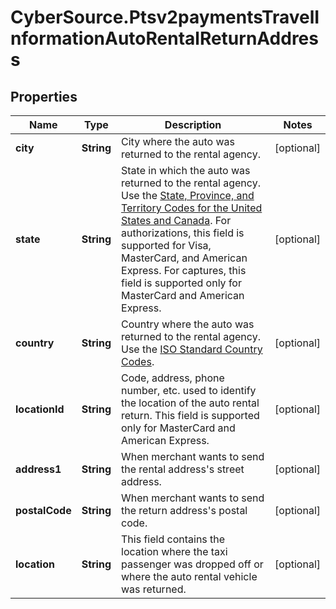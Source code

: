 # CyberSource.Ptsv2paymentsTravelInformationAutoRentalReturnAddress

## Properties
Name | Type | Description | Notes
------------ | ------------- | ------------- | -------------
**city** | **String** | City where the auto was returned to the rental agency.  | [optional] 
**state** | **String** | State in which the auto was returned to the rental agency. Use the [State, Province, and Territory Codes for the United States and Canada](https://developer.cybersource.com/library/documentation/sbc/quickref/states_and_provinces.pdf).  For authorizations, this field is supported for Visa, MasterCard, and American Express.  For captures, this field is supported only for MasterCard and American Express.  | [optional] 
**country** | **String** | Country where the auto was returned to the rental agency. Use the [ISO Standard Country Codes](https://developer.cybersource.com/library/documentation/sbc/quickref/countries_alpha_list.pdf).  | [optional] 
**locationId** | **String** | Code, address, phone number, etc. used to identify the location of the auto rental return. This field is supported only for MasterCard and American Express.  | [optional] 
**address1** | **String** | When merchant wants to send the rental address&#39;s street address.  | [optional] 
**postalCode** | **String** | When merchant wants to send the return address&#39;s postal code.  | [optional] 
**location** | **String** | This field contains the location where the taxi passenger was dropped off or where the auto rental vehicle was returned.  | [optional] 


